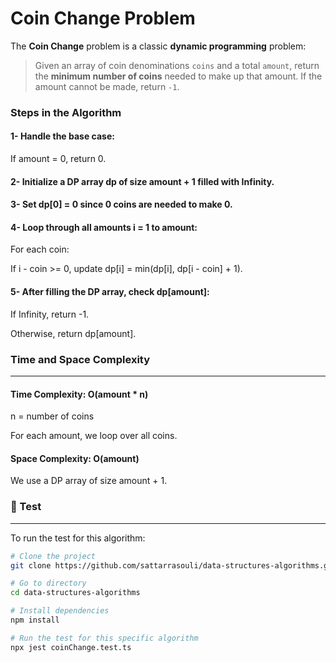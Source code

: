 # Coin Change Problem

The **Coin Change** problem is a classic **dynamic programming** problem:

> Given an array of coin denominations `coins` and a total `amount`, return the **minimum number of coins** needed to make up that amount. If the amount cannot be made, return `-1`.

### Steps in the Algorithm

#### 1- Handle the base case:

If amount = 0, return 0.

#### 2- Initialize a DP array dp of size amount + 1 filled with Infinity.

#### 3- Set dp[0] = 0 since 0 coins are needed to make 0.

#### 4- Loop through all amounts i = 1 to amount:

For each coin:

If i - coin >= 0, update dp[i] = min(dp[i], dp[i - coin] + 1).

#### 5- After filling the DP array, check dp[amount]:

If Infinity, return -1.

Otherwise, return dp[amount].

### Time and Space Complexity

---

#### Time Complexity: O(amount \* n)

n = number of coins

For each amount, we loop over all coins.

#### Space Complexity: O(amount)

We use a DP array of size amount + 1.

### 🧪 Test

---

To run the test for this algorithm:

```bash
# Clone the project
git clone https://github.com/sattarrasouli/data-structures-algorithms.git

# Go to directory
cd data-structures-algorithms

# Install dependencies
npm install

# Run the test for this specific algorithm
npx jest coinChange.test.ts

```
